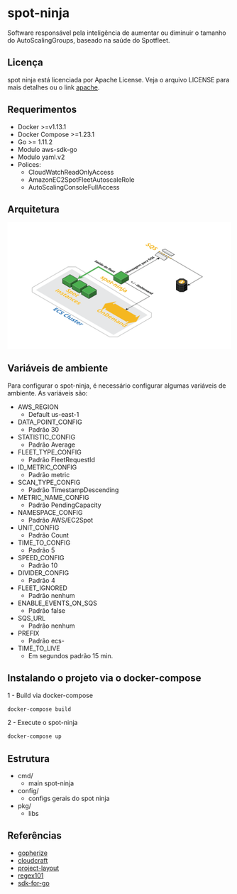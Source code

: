 # spot-ninja

Software responsável pela inteligência de aumentar ou diminuir o tamanho do AutoScalingGroups, baseado na saúde do Spotfleet.

## Licença

spot ninja está licenciada por Apache License. Veja o arquivo LICENSE para mais detalhes ou o link [apache](https://www.apache.org/licenses/LICENSE-2.0).

## Requerimentos

- Docker >=v1.13.1
- Docker Compose >=1.23.1
- Go >= 1.11.2
- Modulo aws-sdk-go
- Modulo yaml.v2
- Polices:
  - CloudWatchReadOnlyAccess
  - AmazonEC2SpotFleetAutoscaleRole
  - AutoScalingConsoleFullAccess

## Arquitetura

![spot-ninja](assets/spot_PT_BR.png)

## Variáveis de ambiente

Para configurar o spot-ninja, é necessário configurar algumas variáveis de ambiente. As variáveis são:

- AWS_REGION
  - Default us-east-1
- DATA_POINT_CONFIG
  - Padrão 30
- STATISTIC_CONFIG
  - Padrão Average
- FLEET_TYPE_CONFIG
  - Padrão FleetRequestId
- ID_METRIC_CONFIG
  - Padrão metric
- SCAN_TYPE_CONFIG
  - Padrão TimestampDescending
- METRIC_NAME_CONFIG
  - Padrão PendingCapacity
- NAMESPACE_CONFIG
  - Padrão AWS/EC2Spot
- UNIT_CONFIG
  - Padrão Count
- TIME_TO_CONFIG
  - Padrão 5
- SPEED_CONFIG
  - Padrão 10
- DIVIDER_CONFIG
  - Padrão 4
- FLEET_IGNORED
  - Padrão nenhum
- ENABLE_EVENTS_ON_SQS
  - Padrão false
- SQS_URL
  - Padrão nenhum
- PREFIX
  - Padrão ecs-
- TIME_TO_LIVE
  - Em segundos padrão 15 min.

## Instalando o projeto via o docker-compose

1 - Build via docker-compose

```bash
docker-compose build
```

2 - Execute o spot-ninja

```bash
docker-compose up
```

## Estrutura

- cmd/
  - main spot-ninja
- config/
  - configs gerais do spot ninja
- pkg/
  - libs

## Referências

- [gopherize](https://www.gopherize.me/)
- [cloudcraft](https://cloudcraft.co/)
- [project-layout](https://github.com/golang-standards/project-layout)
- [regex101](https://regex101.com/r/FwSMp7/1/)
- [sdk-for-go](https://docs.aws.amazon.com/sdk-for-go/api/)
